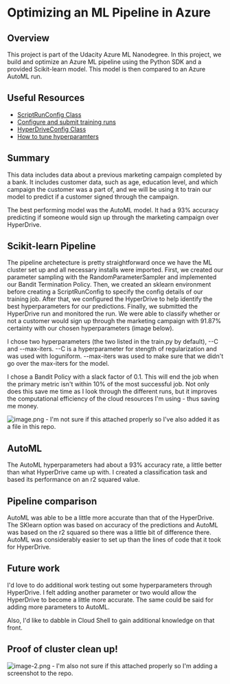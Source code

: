 # Optimizing an ML Pipeline in Azure

## Overview
This project is part of the Udacity Azure ML Nanodegree.
In this project, we build and optimize an Azure ML pipeline using the Python SDK and a provided Scikit-learn model.
This model is then compared to an Azure AutoML run.

## Useful Resources
- [ScriptRunConfig Class](https://docs.microsoft.com/en-us/python/api/azureml-core/azureml.core.scriptrunconfig?view=azure-ml-py)
- [Configure and submit training runs](https://docs.microsoft.com/en-us/azure/machine-learning/how-to-set-up-training-targets)
- [HyperDriveConfig Class](https://docs.microsoft.com/en-us/python/api/azureml-train-core/azureml.train.hyperdrive.hyperdriveconfig?view=azure-ml-py)
- [How to tune hyperparamters](https://docs.microsoft.com/en-us/azure/machine-learning/how-to-tune-hyperparameters)

## Summary
This data includes data about a previous marketing campaign completed by a bank. It includes customer data, such as age, education level, and which campaign the customer was a part of, and we will be using it to train our model to predict if a customer signed through the campaign.

The best performing model was the AutoML model. It had a 93% accuracy predicting if someone would sign up through the marketing campaign over HyperDrive.

## Scikit-learn Pipeline
The pipeline archetecture is pretty straightforward once we have the ML cluster set up and all necessary installs were imported. First, we created our parameter sampling with the RandomParameterSampler and implemented our Bandit Termination Policy. Then, we created an sklearn environment before creating a ScriptRunConfig to specify the config details of our training job. After that, we configured the HyperDrive to help identify the best hyperparameters for our predictions. Finally, we submitted the HyperDrive run and monitored the run. We were able to classify whether or not a customer would sign up through the marketing campaign with 91.87% certainty with our chosen hyperparameters (image below).

I chose two hyperparameters (the two listed in the train.py by default), --C and --max-iters. --C is a hyperparameter for stength of regularization and was used with loguniform. --max-iters was used to make sure that we didn't go over the max-iters for the model. 

I chose a Bandit Policy with a slack factor of 0.1. This will end the job when the primary metric isn't within 10% of the most successful job. Not only does this save me time as I look through the different runs, but it improves the computational efficiency of the cloud resources I'm using - thus saving me money.

![image.png](attachment:image.png) - I'm not sure if this attached properly so I've also added it as a file in this repo.

## AutoML
The AutoML hyperparameters had about a 93% accuracy rate, a little better than what HyperDrive came up with. I created a classification task and based its performance on an r2 squared value. 

## Pipeline comparison
AutoML was able to be a little more accurate than that of the HyperDrive. The SKlearn option was based on accuracy of the predictions and AutoML was based on the r2 squared so there was a little bit of difference there. AutoML was considerably easier to set up than the lines of code that it took for HyperDrive.

## Future work
I'd love to do additional work testing out some hyperparameters through HyperDrive. I felt adding another parameter or two would allow the HyperDrive to become a little more accurate. The same could be said for adding more parameters to AutoML.

Also, I'd like to dabble in Cloud Shell to gain additional knowledge on that front.

## Proof of cluster clean up!
![image-2.png](attachment:image-2.png) - I'm also not sure if this attached properly so I'm adding a screenshot to the repo.
